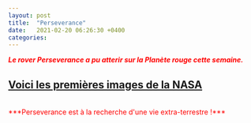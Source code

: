 ```yaml
---
layout: post
title:  "Perseverance"
date:   2021-02-20 06:26:30 +0400
categories: 
---
```



<span style="color: red">***Le rover Perseverance a pu atterir sur la Planète rouge cette semaine.***</span>
<br>

<span><a href="https://www.nasa.gov/perseverance" target="_blank">Voici les premières images de la NASA</a></span>
<br/>
---
<br/>
<span style="color: red">***Perseverance est à la recherche d'une vie extra-terrestre !***</span>



